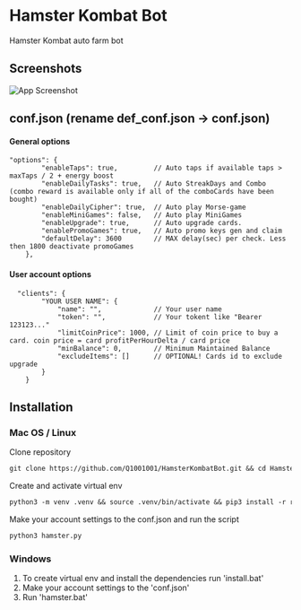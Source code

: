 # Hamster Kombat Bot

Hamster Kombat auto farm bot

## Screenshots

![App Screenshot](https://github.com/user-attachments/assets/311b661f-12d6-463d-8399-a4b3528752ce)

## conf.json (rename def_conf.json -> conf.json)

#### General options

```text
"options": {
        "enableTaps": true,         // Auto taps if available taps > maxTaps / 2 + energy boost
        "enableDailyTasks": true,   // Auto StreakDays and Combo (combo reward is available only if all of the comboCards have been bought)
        "enableDailyCipher": true,  // Auto play Morse-game
        "enableMiniGames": false,   // Auto play MiniGames
        "enableUpgrade": true,      // Auto upgrade cards.
        "enablePromoGames": true,   // Auto promo keys gen and claim
        "defaultDelay": 3600        // MAX delay(sec) per check. Less then 1800 deactivate promoGames
    },
```

#### User account options

```text
  "clients": {
        "YOUR USER NAME": {
            "name": "",             // Your user name
            "token": "",            // Your tokent like "Bearer 123123..."
            "limitCoinPrice": 1000, // Limit of coin price to buy a card. coin price = card profitPerHourDelta / card price
            "minBalance": 0,        // Minimum Maintained Balance
            "excludeItems": []      // OPTIONAL! Cards id to exclude upgrade
        }
    }
```

## Installation

### Mac OS / Linux

Clone repository

```txt
git clone https://github.com/Q1001001/HamsterKombatBot.git && cd HamsterKombatBot && mv def_conf.json conf.json
```

Create and activate virtual env

```txt
python3 -m venv .venv && source .venv/bin/activate && pip3 install -r requirements.txt
```

Make your account settings to the conf.json and run the script

```txt
python3 hamster.py
```

### Windows

1. To create virtual env and install the dependencies run 'install.bat'
2. Make your account settings to the 'conf.json'
3. Run 'hamster.bat'
